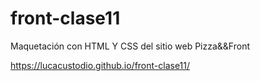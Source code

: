 # front-clase11

Maquetación con HTML Y CSS del sitio web Pizza&&Front

https://lucacustodio.github.io/front-clase11/